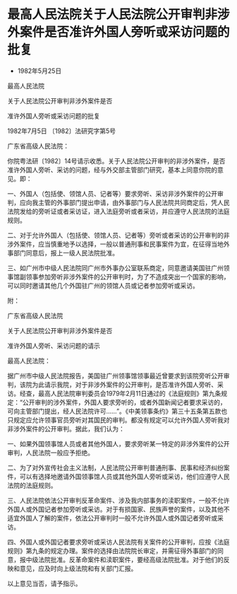 # 最高人民法院关于人民法院公开审判非涉外案件是否准许外国人旁听或采访问题的批复

- 1982年5月25日

<!-- INFO END -->

最高人民法院

关于人民法院公开审判非涉外案件是否

准许外国人旁听或采访问题的批复

1982年7月5日 〔1982〕法研究字第5号

广东省高级人民法院：

你院粤法研〔1982〕14号请示收悉。关于人民法院公开审判的非涉外案件，是否准许外国人旁听、采访的问题，经与外交部主管部门研究，基本上同意你院的意见。即：

一、外国人（包括使、领馆人员、记者等）要求旁听、采访非涉外案件的公开审判，应向我主管的外事部门提出申请，由外事部门与人民法院共同商定后，凭人民法院发给的旁听证或者采访证，进入法庭旁听或者采访，并应遵守人民法院的法庭规则。

二、对于允许外国人（包括使、领馆人员、记者等）旁听或者采访的公开审判的非涉外案件，应当慎重地予以选择，一般以普通刑事和民事案件为宜，在征得当地外事部门同意后，报上一级人民法院批准。

三、如广州市中级人民法院同广州市外事办公室联系商定，同意邀请美国驻广州领事馆副领事参加旁听非涉外案件的公开审判时，为了不造成突出一个国家的影响，可以同时邀请其他几个外国驻广州的领馆人员或记者参加旁听或采访。

附：

广东省高级人民法院

关于人民法院公开审判非涉外案件是否

准许外国人旁听、采访问题的请示

最高人民法院：

据广州市中级人民法院报告，美国驻广州领事馆领事最近曾要求到该院旁听公开审判，该院为此请示我院，对于非涉外案件的公开审判，是否准许外国人旁听、采访。经查，最高人民法院审判委员会1979年2月11日通过的《法庭规则》第九条规定：“公开审判的涉外案件，外国人要求旁听的，或者外国新闻记者要求采访的，可向主管部门提出，经人民法院许可……”。《中美领事条约》第三十五条第五款也只规定应允许领事官员旁听对其国民的审判。都没有规定可以允许外国人旁听我对非涉外案件的公开审判。据此，我们认为：

一、如果外国领事馆人员或者其他外国人，要求旁听某一特定的非涉外案件的公开审判，人民法院一般应予拒绝。

二、为了对外宣传社会主义法制，人民法院公开审判普通刑事、民事和经济纠纷案件，可以有选择地邀请外国领事馆人员或其他外国人旁听或采访，他们应遵守人民法院的法庭规则。

三、人民法院依法公开审判反革命案件、涉及我内部事务的渎职案件，一般不允许外国人或外国记者参加旁听或采访。对于有损国家、民族声誉的案件，以及其他不适宜外国人了解的案件，依法公开审判时一般不允许外国人或外国记者旁听或采访。

四、外国人或外国记者要求旁听或采访人民法院有关案件的公开审判，应按《法庭规则》第九条的规定办理。案件的选择由法院院长审定，并需征得外事部门的同意，报中级法院批准。反革命案件和渎职案件，要经高级法院批准。对于他们的反映和意见，应及时向上级法院和有关部门汇报。

以上意见当否，请予指示。
